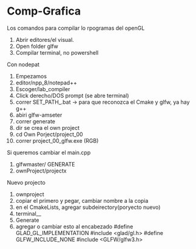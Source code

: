 # Comp-Grafica
Los comandos para compilar lo rpogramas del openGL

1. Abrir editores/el visual.
2. Open folder glfw
3. Compilar terminal, no powershell

Con nodepat
1. Empezamos
2. editor/npp_8/notepad++
3. Escoger/lab_compiler
4. Click derecho/DOS prompt (se abre terminal)
5. correr SET_PATH_.bat -> para que reconozca el Cmake y glfw, ya hay g++
6. abiri glfw-amseter
7. correr generate
8. dir se crea el own project
9. cd Own Porject/project_00
10. correr project_00_glfw.exe (RGB)

Si queremos cambiar el main.cpp
1. glfwmaster/ GENERATE
2. ownProject/projectx


Nuevo projecto
1. ownproject
2. copiar el primero y pegar, cambiar nombre a la copia
3. en el CmakeLists, agregar subdeirectory(poryecto nuevo)
4. terminal__
5. Generate
6. agregar o cambiar esto al encabezado
#define GLAD_GL_IMPLEMENTATION
#include <glad/gl.h>
#define GLFW_INCLUDE_NONE
#include <GLFW/glfw3.h> 
